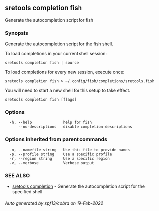 ## sretools completion fish

Generate the autocompletion script for fish

### Synopsis

Generate the autocompletion script for the fish shell.

To load completions in your current shell session:

	sretools completion fish | source

To load completions for every new session, execute once:

	sretools completion fish > ~/.config/fish/completions/sretools.fish

You will need to start a new shell for this setup to take effect.


```
sretools completion fish [flags]
```

### Options

```
  -h, --help              help for fish
      --no-descriptions   disable completion descriptions
```

### Options inherited from parent commands

```
  -n, --namefile string   Use this file to provide names
  -p, --profile string    Use a specific profile
  -r, --region string     Use a specific region
  -v, --verbose           Verbose output
```

### SEE ALSO

* [sretools completion](sretools_completion.md)	 - Generate the autocompletion script for the specified shell

###### Auto generated by spf13/cobra on 19-Feb-2022
